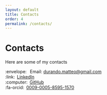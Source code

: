 ```yaml
---
layout: default
title: Contacts
order: 4
permalink: /contacts/
---
```

# Contacts
Here are some of my contacts<br>
<ul style="list-style: none; padding-left: 0;">
    <li><span style="margin-right: 0.5em;">:envelope:</span> Email: <a href="mailto:durando.matteo@gmail.com">durando.matteo@gmail.com</a>
    </li>
    <li><span style="margin-right: 0.5em;">:link:</span><a href="https://www.linkedin.com/in/matteodurando">LinkedIn</a>
    </li>
    <li><span style="margin-right: 0.5em;">:computer:</span><a href="https://github.com/MatteoD00">GitHub</a>
    </li>
    <li><span style="margin-right: 0.5em;">:fa-orcid:</span><a href="https://orcid.org/0009-0005-8595-1570">0009-0005-8595-1570</a>
    </li>
</ul>